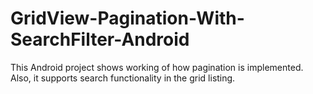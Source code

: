# GridView-Pagination-With-SearchFilter-Android
This Android project shows working of how pagination is implemented. Also, it supports search functionality in the grid listing.
